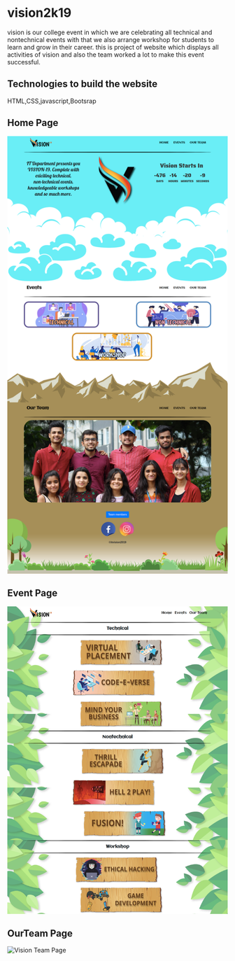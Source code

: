 # vision2k19
vision is our college event in which we are celebrating all technical and nontechnical events with that we also arrange workshop for students to learn and grow in their career. this is project of website which displays all activities of vision and also the team worked a lot to make this event successful.
## Technologies to build the website
HTML,CSS,javascript,Bootsrap
## Home Page 
![Home Page](https://raw.githubusercontent.com/ShardulDabgar/SVIT_Vision2k19/main/resources/vision_web_ss/HomePage.png)

## Event Page 
![Event Page](https://raw.githubusercontent.com/ShardulDabgar/SVIT_Vision2k19/main/resources/vision_web_ss/EventPage.png)

## OurTeam Page 
![Vision Team Page](https://raw.githubusercontent.com/ShardulDabgar/SVIT_Vision2k19/main/resources/vision_web_ss/OurTeam.png)


